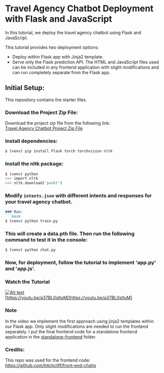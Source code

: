 # Travel Agency Chatbot Deployment with Flask and JavaScript

In this tutorial, we deploy the travel agency chatbot using Flask and JavaScript.

This tutorial provides two deployment options:

- Deploy within Flask app with Jinja2 template.
- Serve only the Flask prediction API. The HTML and JavaScript files used can be included in any frontend application with slight modifications and can run completely separate from the Flask app.

## Initial Setup:
This repository contains the starter files.

### Download the Project Zip File:

Download the project zip file from the following link:  
    [Travel Agency Chatbot Project Zip File](https://drive.google.com/file/d/1GUVIfqfnRMa-VvT9shZ1f1JFqcKqN2Pb/view?usp=sharing)


### Install dependencies:
```bash
$ (venv) pip install Flask torch torchvision nltk
```

### Install the nltk package:
```bash
$ (venv) python
>>> import nltk
>>> nltk.download('punkt')
```

### Modify `intents.json` with different intents and responses for your travel agency chatbot.

```markdown
### Run:
```bash
$ (venv) python train.py
```
### This will create a data.pth file. Then run the following command to test it in the console:
```bash
$ (venv) python chat.py
```

### Now, for deployment, follow the tutorial to implement 'app.py' and 'app.js'.


### Watch the Tutorial
[![Alt text](https://img.youtube.com/vi/a37BL0stIuM/hqdefault.jpg)](https://youtu.be/a37BL0stIuM)  
[https://youtu.be/a37BL0stIuM](https://youtu.be/a37BL0stIuM)

### Note
In the video we implement the first approach using jinja2 templates within our Flask app. Only slight modifications are needed to run the frontend separately. I put the final frontend code for a standalone frontend application in the [standalone-frontend](/standalone-frontend) folder.

### Credits:
This repo was used for the frontend code:
https://github.com/hitchcliff/front-end-chatjs

